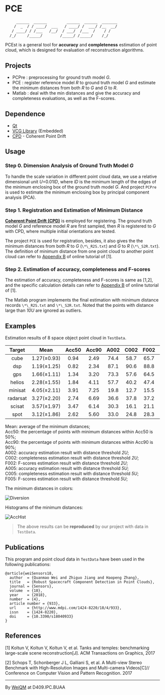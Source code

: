 # PCE

```txt
     ______  ______         ______  ______  _______  
    /  _  / / ____/  ___   / ____/ /  ___/ /__  __/  
   / ____/ / /___   /__/  / ___/  /___  /    / /     
  /_/     /_____/        /_____/ /_____/    /_/      
```

PCEst is a general tool for **accuracy** and **completeness** estimation of point cloud, which is designed for evaluation of reconstruction algorithms.

## Projects

* PCPre : preprocessing for ground truth model *G*.
* PCE : register reference model *R* to ground truth model *G* and estimate the minimum distances from both *R* to *G* and *G* to *R*.
* Matlab : deal with the min distances and give the accuracy and completeness evaluations, as well as the F-scores.

## Dependence

+ [Qt](www.qt.io/download/)
+ [VCG Library](http://vcg.isti.cnr.it/vcglib/) (Embedded)
+ [CPD](https://github.com/gadomski/cpd) - Coherent Point Drift

## Usage

### Step 0. Dimension Analysis of Ground Truth Model *G*

To handle the scale variation in different point cloud data, we use a relative dimensional unit *U*=0.01*lD*, where *lD* is the minimum length of the edges of the minimum enclosing box of the ground truth model *G*. And project `PCPre` is used to estimate the minimum enclosing box by principal component analysis (PCA).

### Step 1. Registration and Estimation of Minimum Distance

[**Coherent Point Drift (CPD)**](https://github.com/gadomski/cpd) is employed for registering. The ground truth model *G* and reference model *R* are first sampled, then *R* is registered to *G* with CPD, where multiple initial orientations are tested.

The project `PCE` is used for registration, besides, it also gives the the minimum distances from both *R* to *G* (`\*\_R2S.txt`) and *G* to *R* (`\*\_S2R.txt`). The definition of minimum distance from one point cloud to another point cloud can refer to [Appendix B](https://www.tanksandtemples.org/tutorial/) of online tutorial of [1].

### Step 2. Estimation of accuracy, completeness and F-scores

The estimation of accuracy, completeness and F-scores is same as [1,2], and the specific calculation details can refer to [Appendix B](https://www.tanksandtemples.org/tutorial/) of online tutorial of [1].

The Matlab program implements the final estimation with minimum distance records `\*\_R2S.txt` and `\*\_S2R.txt`. Noted that the points with distance large than *10U* are ignored as outliers.

## Examples

Estimation results of 8 space object point cloud in `TestData`.

|  Target  |    Mean    |Acc50 |Acc90 | A002 | C002 | F002 | A005 | C005 | F005 |
|:--------:|:----------:|:----:|:----:|:----:|:----:|:----:|:----:|:----:|:----:|
| cube     |1.27(±0.93) | 0.94 | 2.49 | 74.4 | 58.7 | 65.7 | 99.8 | 82.7 | 90.4 |
| dsp      |1.19(±1.25) | 0.82 | 2.34 | 87.1 | 90.6 | 88.8 | 97.5 | 97.0 | 97.2 |
| gps      |1.66(±1.11) | 1.34 | 3.20 | 73.3 | 57.6 | 64.5 | 98.3 | 92.7 | 95.4 |
| helios   |2.28(±1.55) | 1.84 | 4.11 | 57.7 | 40.2 | 47.4 | 93.3 | 75.0 | 83.2 |
| minisat  |4.05(±2.11) | 3.91 | 7.25 | 19.8 | 12.7 | 15.5 | 72.9 | 52.3 | 60.9 |
| radarsat |3.27(±2.20) | 2.74 | 6.69 | 36.6 | 37.8 | 37.2 | 80.6 | 79.4 | 80.0 |
| scisat   |3.57(±1.97) | 3.47 | 6.14 | 30.3 | 16.1 | 21.1 | 72.0 | 49.1 | 58.4 |
| spot     |3.12(±1.86) | 2.62 | 5.60 | 33.0 | 24.8 | 28.3 | 86.5 | 71.2 | 78.1 |

Mean: average of the minimum distances;  
Acc50: the percentage of points with minimum distances within Acc50 is 50%;  
Acc90: the percentage of points with minimum distances within Acc90 is 90%;  
A002: accuracy estimation result with distance threshold *2U*;  
C002: completeness estimation result with distance threshold *2U*;  
F002: F-scores estimation result with distance threshold *2U*;  
A005: accuracy estimation result with distance threshold *5U*;  
C005: completeness estimation result with distance threshold *5U*;  
F005: F-scores estimation result with distance threshold *5U*;

The minimum distances in colors:

![Diversion](https://github.com/weiquanmao/PCE/blob/master/TestData/Diversion.jpg)

Histograms of the minimum distances:

![AccHist](https://github.com/weiquanmao/PCE/blob/master/TestData/AccHist.jpg)

> The above results can be **reproduced** by our project with data in `TestData`.

## Publications

This program and point cloud data in `TestData` have been used in the following publications:

```
@article{weiSensors18,
  author  = {Quanmao Wei and Zhiguo Jiang and Haopeng Zhang},
  title   = {Robust Spacecraft Component Detection in Point Clouds},
  journal = {Sensors},
  volume  = {18},
  year    = {2018},
  number  = {4},
  article number = {933},
  url     = {http://www.mdpi.com/1424-8220/18/4/933},
  issn    = {1424-8220},
  doi     = {10.3390/s18040933}
}
```

## References

[1] Koltun V, Koltun V, Koltun V, et al. Tanks and temples: benchmarking large-scale scene reconstruction[J]. ACM Transactions on Graphics, 2017

[2] Schops T, Schonberger J L, Galliani S, et al. A Multi-view Stereo Benchmark with High-Resolution Images and Multi-camera Videos[C]// Conference on Computer Vision and Pattern Recognition. 2017

---
By [WeiQM](https://weiquanmao.github.io) at D409.IPC.BUAA
